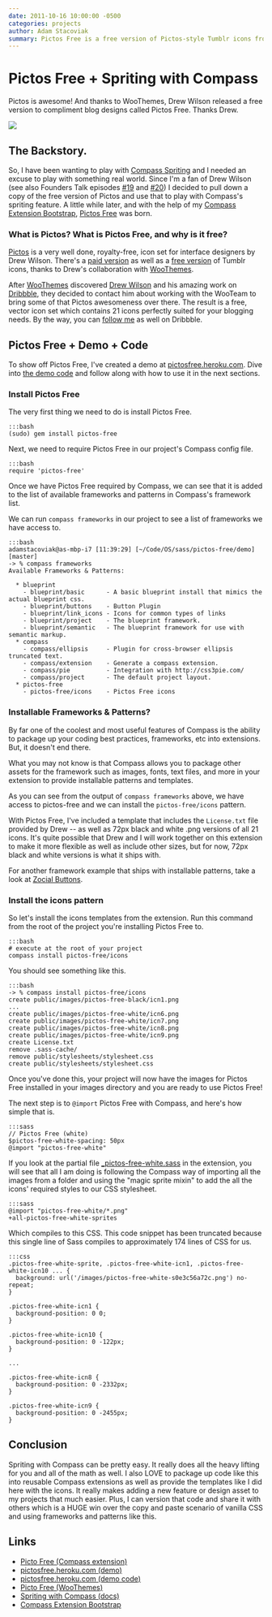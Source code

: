 ```yaml
---
date: 2011-10-16 10:00:00 -0500
categories: projects
author: Adam Stacoviak
summary: Pictos Free is a free version of Pictos-style Tumblr icons from Drew Wilson, thanks to his collaboration with WooThemes, that I've packaged it up as a simple Compass extension that leverages Compass's spriting feature.
---
```


# Pictos Free + Spriting with Compass

Pictos is awesome! And thanks to WooThemes, Drew Wilson released a free version to compliment blog designs called Pictos Free. Thanks Drew.

<a href="http://pictosfree.heroku.com/"><img src="/attachments/pictos-free.jpg" class="full"/></a>

## The Backstory.

So, I have been wanting to play with [Compass Spriting](http://compass-style.org/reference/compass/utilities/sprites/) and I needed an excuse to play with something real world. Since I'm a fan of Drew Wilson (see also Founders Talk episodes [#19](http://5by5.tv/founderstalk/19) and [#20](http://5by5.tv/founderstalk/20)) I decided to pull down a copy of the free version of Pictos and use that to play with Compass's spriting feature. A little while later, and with the help of my [Compass Extension Bootstrap](https://github.com/adamstac/compass-extension-bootstrap), [Pictos Free](https://github.com/adamstac/pictos-free) was born.

### What is Pictos? What is Pictos Free, and why is it free?

[Pictos](http://pictos.drewwilson.com/) is a very well done, royalty-free, icon set for interface designers by Drew Wilson. There's a [paid version](http://pictos.drewwilson.com/) as well as a [free version](http://www.woothemes.com/2010/05/pictos/) of Tumblr icons, thanks to Drew's collaboration with [WooThemes](http://www.woothemes.com/).

After [WooThemes](http://www.woothemes.com/) discovered [Drew Wilson](http://www.drewwilson.com/) and his amazing work on [Dribbble](http://dribbble.com/shots/17846-Pictos-Free), they decided to contact him about working with the WooTeam to bring some of that Pictos awesomeness over there. The result is a free, vector icon set which contains 21 icons perfectly suited for your blogging needs. By the way, you can [follow me](http://dribbble.com/adamstac) as well on Dribbble.

## Pictos Free + Demo + Code

To show off Pictos Free, I've created a demo at [pictosfree.heroku.com](http://pictosfree.heroku.com/). Dive into [the demo code](https://github.com/adamstac/pictosfree.heroku.com) and follow along with how to use it in the next sections.

### Install Pictos Free

The very first thing we need to do is install Pictos Free.

    :::bash
    (sudo) gem install pictos-free

Next, we need to require Pictos Free in our project's Compass config file.

    :::bash
    require 'pictos-free'

Once we have Pictos Free required by Compass, we can see that it is added to the list of available frameworks and patterns in Compass's framework list.

We can run `compass frameworks` in our project to see a list of frameworks we have access to.

    :::bash
    adamstacoviak@as-mbp-i7 [11:39:29] [~/Code/OS/sass/pictos-free/demo] [master]
    -> % compass frameworks
    Available Frameworks & Patterns:

      * blueprint
        - blueprint/basic      - A basic blueprint install that mimics the actual blueprint css.
        - blueprint/buttons    - Button Plugin
        - blueprint/link_icons - Icons for common types of links
        - blueprint/project    - The blueprint framework.
        - blueprint/semantic   - The blueprint framework for use with semantic markup.
      * compass
        - compass/ellipsis     - Plugin for cross-browser ellipsis truncated text.
        - compass/extension    - Generate a compass extension.
        - compass/pie          - Integration with http://css3pie.com/
        - compass/project      - The default project layout.
      * pictos-free
        - pictos-free/icons    - Pictos Free icons

### Installable Frameworks & Patterns?

By far one of the coolest and most useful features of Compass is the ability to package up your coding best practices, frameworks, etc into extensions. But, it doesn't end there.

What you may not know is that Compass allows you to package other assets for the framework such as images, fonts, text files, and more in your extension to provide installable patterns and templates.

As you can see from the output of `compass frameworks` above, we have access to pictos-free and we can install the `pictos-free/icons` pattern.

With Pictos Free, I've included a template that includes the `License.txt` file provided by Drew -- as well as 72px black and white .png versions of all 21 icons. It's quite possible that Drew and I will work together on this extension to make it more flexible as well as include other sizes, but for now, 72px black and white versions is what it ships with.

For another framework example that ships with installable patterns, take a look at [Zocial Buttons](/projects/zocial-buttons).

### Install the icons pattern

So let's install the icons templates from the extension. Run this command from the root of the project you're installing Pictos Free to.

    :::bash
    # execute at the root of your project
    compass install pictos-free/icons

You should see something like this.

    :::bash
    -> % compass install pictos-free/icons
    create public/images/pictos-free-black/icn1.png 
    ...
    create public/images/pictos-free-white/icn6.png 
    create public/images/pictos-free-white/icn7.png 
    create public/images/pictos-free-white/icn8.png 
    create public/images/pictos-free-white/icn9.png 
    create License.txt 
    remove .sass-cache/ 
    remove public/stylesheets/stylesheet.css 
    create public/stylesheets/stylesheet.css 

Once you've done this, your project will now have the images for Pictos Free installed in your images directory and you are ready to use Pictos Free!

The next step is to `@import` Pictos Free with Compass, and here's how simple that is.

    :::sass
    // Pictos Free (white)
    $pictos-free-white-spacing: 50px
    @import "pictos-free-white"

If you look at the partial file [\_pictos-free-white.sass](https://github.com/adamstac/pictos-free/blob/master/stylesheets/_pictos-free-white.sass) in the extension, you will see that all I am doing is following the Compass way of importing all the images from a folder and using the "magic sprite mixin" to add the all the icons' required styles to our CSS stylesheet.

    :::sass
    @import "pictos-free-white/*.png"
    +all-pictos-free-white-sprites
    
Which compiles to this CSS. This code snippet has been truncated because this single line of Sass compiles to approximately 174 lines of CSS for us.

    :::css
    .pictos-free-white-sprite, .pictos-free-white-icn1, .pictos-free-white-icn10 ... {
      background: url('/images/pictos-free-white-s0e3c56a72c.png') no-repeat;
    }

    .pictos-free-white-icn1 {
      background-position: 0 0;
    }

    .pictos-free-white-icn10 {
      background-position: 0 -122px;
    }

    ...

    .pictos-free-white-icn8 {
      background-position: 0 -2332px;
    }

    .pictos-free-white-icn9 {
      background-position: 0 -2455px;
    }

## Conclusion

Spriting with Compass can be pretty easy. It really does all the heavy lifting for you and all of the math as well. I also LOVE to package up code like this into reusable Compass extensions as well as provide the templates like I did here with the icons. It really makes adding a new feature or design asset to my projects that much easier. Plus, I can version that code and share it with others which is a HUGE win over the copy and paste scenario of vanilla CSS and using frameworks and patterns like this.

## Links

* [Picto Free (Compass extension)](https://github.com/adamstac/pictos-free)
* [pictosfree.heroku.com (demo)](http://pictosfree.heroku.com/)
* [pictosfree.heroku.com (demo code)](https://github.com/adamstac/pictosfree.heroku.com)
* [Picto Free (WooThemes)](http://www.woothemes.com/2010/05/pictos/)
* [Spriting with Compass (docs)](http://compass-style.org/help/tutorials/spriting/)
* [Compass Extension Bootstrap](https://github.com/adamstac/compass-extension-bootstrap)
